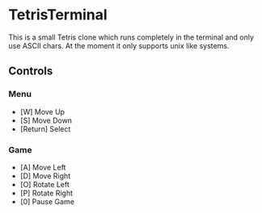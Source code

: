 # TetrisTerminal
This is a small Tetris clone which runs completely in the terminal and only use ASCII chars. At the moment it only supports unix like systems.

## Controls

### Menu
- [W] Move Up
- [S] Move Down
- [Return] Select

### Game
- [A] Move Left
- [D] Move Right
- [O] Rotate Left
- [P] Rotate Right
- [0] Pause Game

